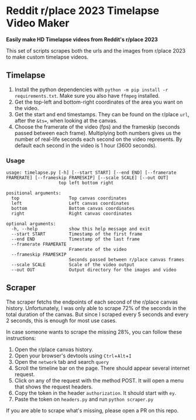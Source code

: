 # Reddit r/place 2023 Timelapse Video Maker

**Easily make HD Timelapse videos from Reddit's r/place 2023**

This set of scripts scrapes both the urls and the images from r/place 2023 to make custom timelapse videos.


## Timelapse

1. Install the python dependencies with `python -m pip install -r requirements.txt`. Make sure you also have `ffmpeg` installed.
2. Get the top-left and bottom-right coordinates of the area you want on the video.
3. Get the start and end timestamps. They can be found on the r/place `url`, after the `&ts=`, when looking at the canvas.
4. Choose the framerate of the video (fps) and the frameskip (seconds passed between each frame). Multiplying both numbers gives us the number of real-life seconds each second on the video represents. By default each second in the video is 1 hour (3600 seconds).

### Usage
```
usage: timelapse.py [-h] [--start START] [--end END] [--framerate FRAMERATE] [--frameskip FRAMESKIP] [--scale SCALE] [--out OUT]
                    top left bottom right

positional arguments:
  top                   Top canvas coordinates
  left                  Left canvas coordinates
  bottom                Bottom canvas coordinates
  right                 Right canvas coordinates

optional arguments:
  -h, --help            show this help message and exit
  --start START         Timestamp of the first frame
  --end END             Timestamp of the last frame
  --framerate FRAMERATE
                        Framerate of the video
  --frameskip FRAMESKIP
                        Seconds passed between r/place canvas frames
  --scale SCALE         Scale of the video output
  --out OUT             Output directory for the images and video           
```

## Scraper

The scraper fetchs the endpoints of each second of the r/place canvas history. Unfortunately, I was only able to scrape 72% of the seconds in the total duration of the canvas. But since I scraped every 5 seconds and every 2 seconds, this is enough for most use cases.

In case someone wants to scrape the missing 28%, you can follow these instructions:

1. Open the r/place canvas history.
2. Open your browser's devtools using `Ctrl`+`Alt`+`I`
3. Open the `network` tab and search `query`
4. Scroll the timeline bar on the page. There should appear several internet request.
5. Click on any of the request with the method POST. It will open a menu that shows the request headers.
6. Copy the token in the header `authorization`. It should start with `ey`.
7. Paste the token on `headers.py` and run `python scraper.py`

If you are able to scrape what's missing, please open a PR on this repo.
